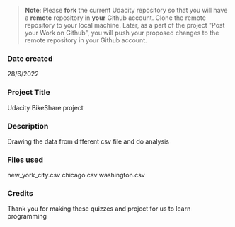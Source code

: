 >**Note**: Please **fork** the current Udacity repository so that you will have a **remote** repository in **your** Github account. Clone the remote repository to your local machine. Later, as a part of the project "Post your Work on Github", you will push your proposed changes to the remote repository in your Github account.

### Date created
28/6/2022

### Project Title
Udacity BikeShare project

### Description
Drawing the data from different csv file and do analysis

### Files used
new_york_city.csv chicago.csv washington.csv

### Credits
Thank you for making these quizzes and project for us to learn programming
